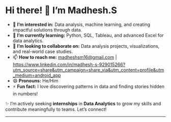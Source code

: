 # Hi there! 👋 I’m Madhesh.S

- 👀 **I’m interested in:** Data analysis, machine learning, and creating impactful solutions through data.  
- 🌱 **I’m currently learning:** Python, SQL, Tableau, and advanced Excel for data analytics.  
- 💞️ **I’m looking to collaborate on:** Data analysis projects, visualizations, and real-world case studies.  
- 📫 **How to reach me:** madheshsm16@gmail.com | https://www.linkedin.com/in/madhesh-s-929015266?utm_source=share&utm_campaign=share_via&utm_content=profile&utm_medium=android_app
- 😄 **Pronouns:** He/Him  
- ⚡ **Fun fact:** I love discovering patterns in data and finding stories hidden in numbers!  

✨ I’m actively seeking **internships** in **Data Analytics** to grow my skills and contribute meaningfully to teams. Let’s connect!  

--- 
